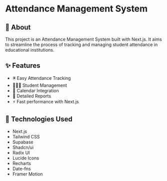 # Attendance Management System

## 🚀 About

This project is an Attendance Management System built with Next.js. It aims to streamline the process of tracking and managing student attendance in educational institutions.

## ✨ Features

- 🖲️ Easy Attendance Tracking
- 🧑‍🤝‍🧑 Student Management
- 📅 Calendar Integration
- 📃 Detailed Reports
- ⚡ Fast performance with Next.js

## 📃 Technologies Used

- Next.js
- Tailwind CSS
- Supabase
- Shadcn/ui
- Radix UI
- Lucide Icons
- Recharts
- Date-fns
- Framer Motion

<!-- ## 🛠️ Installation

1. Clone the repository:
   ```bash
   git clone https://github.com/zmercury/attendance.git
   ```
2. Navigate to the project directory:
   ```bash
   cd attendance
   ```
3. Install dependencies:
   ```bash
   npm install
   ```

## 🚦 Usage

To run the project locally:

1. Start the development server:
   ```bash
   npm run dev
   ```
2. Open your browser and navigate to `http://localhost:port`.
 -->


